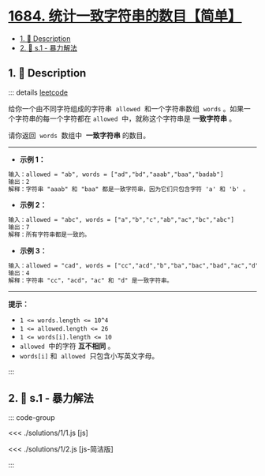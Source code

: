 # [1684. 统计一致字符串的数目【简单】](https://github.com/tnotesjs/TNotes.leetcode/tree/main/notes/1684.%20%E7%BB%9F%E8%AE%A1%E4%B8%80%E8%87%B4%E5%AD%97%E7%AC%A6%E4%B8%B2%E7%9A%84%E6%95%B0%E7%9B%AE%E3%80%90%E7%AE%80%E5%8D%95%E3%80%91)

<!-- region:toc -->

- [1. 📝 Description](#1--description)
- [2. 🎯 s.1 - 暴力解法](#2--s1---暴力解法)

<!-- endregion:toc -->

## 1. 📝 Description

::: details [leetcode](https://leetcode.cn/problems/count-the-number-of-consistent-strings/)

给你一个由不同字符组成的字符串  `allowed`  和一个字符串数组  `words` 。如果一个字符串的每一个字符都在 `allowed`  中，就称这个字符串是 **一致字符串** 。

请你返回  `words`  数组中  **一致字符串** 的数目。

---

- **示例 1：**

```txt
输入：allowed = "ab", words = ["ad","bd","aaab","baa","badab"]
输出：2
解释：字符串 "aaab" 和 "baa" 都是一致字符串，因为它们只包含字符 'a' 和 'b' 。
```

- **示例 2：**

```txt
输入：allowed = "abc", words = ["a","b","c","ab","ac","bc","abc"]
输出：7
解释：所有字符串都是一致的。
```

- **示例 3：**

```txt
输入：allowed = "cad", words = ["cc","acd","b","ba","bac","bad","ac","d"]
输出：4
解释：字符串 "cc"，"acd"，"ac" 和 "d" 是一致字符串。
```

---

**提示：**

- `1 <= words.length <= 10^4`
- `1 <= allowed.length <= 26`
- `1 <= words[i].length <= 10`
- `allowed`  中的字符 **互不相同** 。
- `words[i]` 和  `allowed`  只包含小写英文字母。

:::

## 2. 🎯 s.1 - 暴力解法

::: code-group

<<< ./solutions/1/1.js [js]

<<< ./solutions/1/2.js [js-简洁版]

:::
